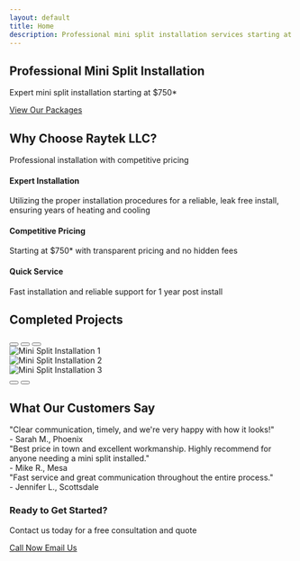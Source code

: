 ```yaml
---
layout: default
title: Home
description: Professional mini split installation services starting at $750*. Expert HVAC solutions for your home or business.
---
```


<!-- Hero Section -->
<section class="hero-section">
    <div class="container">
        <h1>Professional Mini Split Installation</h1>
        <p>Expert mini split installation starting at $750*</p>
        <a href="/packages/" class="btn btn-gradient btn-lg">View Our Packages</a>
    </div>
</section>

<!-- Services Overview -->
<section class="py-5">
    <div class="container">
        <div class="row text-center mb-5">
            <div class="col-12">
                <h2 class="text-gradient">Why Choose Raytek LLC?</h2>
                <p class="lead">Professional installation with competitive pricing</p>
            </div>
        </div>
        <div class="row">
            <div class="col-md-4 mb-4">
                <div class="text-center">
                    <i class="fas fa-tools fa-3x text-primary mb-3"></i>
                    <h4>Expert Installation</h4>
                    <p>Utilizing the proper installation procedures for a reliable, leak free install, ensuring years of heating and cooling</p>
                </div>
            </div>
            <div class="col-md-4 mb-4">
                <div class="text-center">
                    <i class="fas fa-dollar-sign fa-3x text-success mb-3"></i>
                    <h4>Competitive Pricing</h4>
                    <p>Starting at $750* with transparent pricing and no hidden fees</p>
                </div>
            </div>
            <div class="col-md-4 mb-4">
                <div class="text-center">
                    <i class="fas fa-clock fa-3x text-info mb-3"></i>
                    <h4>Quick Service</h4>
                    <p>Fast installation and reliable support for 1 year post install</p>
                </div>
            </div>
        </div>
    </div>
</section>

<!-- Completed Projects Carousel -->
<section class="py-5 bg-light">
    <div class="container">
        <h2 class="text-center mb-5">Completed Projects</h2>
        <div id="projectsCarousel" class="carousel slide" data-bs-ride="carousel">
            <div class="carousel-indicators">
                <button type="button" data-bs-target="#projectsCarousel" data-bs-slide-to="0" class="active"></button>
                <button type="button" data-bs-target="#projectsCarousel" data-bs-slide-to="1"></button>
                <button type="button" data-bs-target="#projectsCarousel" data-bs-slide-to="2"></button>
            </div>
            <div class="carousel-inner">
                <div class="carousel-item active">
                    <img src="{{ '/assets/images/index/1000001391.jpg' | relative_url }}" class="d-block w-100" alt="Mini Split Installation 1">
                </div>
                <div class="carousel-item">
                    <img src="{{ '/assets/images/index/1000001391.jpg' | relative_url }}" class="d-block w-100" alt="Mini Split Installation 2">
                </div>
                <div class="carousel-item">
                    <img src="{{ '/assets/images/index/1000001391.jpg' | relative_url }}" class="d-block w-100" alt="Mini Split Installation 3">
                </div>
            </div>
            <button class="carousel-control-prev" type="button" data-bs-target="#projectsCarousel" data-bs-slide="prev">
                <span class="carousel-control-prev-icon"></span>
            </button>
            <button class="carousel-control-next" type="button" data-bs-target="#projectsCarousel" data-bs-slide="next">
                <span class="carousel-control-next-icon"></span>
            </button>
        </div>
    </div>
</section>

<!-- Customer Testimonials -->
<section class="py-5">
    <div class="container">
        <h2 class="text-center mb-5">What Our Customers Say</h2>
        <div class="row">
            <div class="col-md-4 mb-4">
                <div class="testimonial-card">
                    <div class="quote">"Clear communication, timely, and we're very happy with how it looks!"</div>
                    <div class="author">- Sarah M., Phoenix</div>
                </div>
            </div>
            <div class="col-md-4 mb-4">
                <div class="testimonial-card">
                    <div class="quote">"Best price in town and excellent workmanship. Highly recommend for anyone needing a mini split installed."</div>
                    <div class="author">- Mike R., Mesa</div>
                </div>
            </div>
            <div class="col-md-4 mb-4">
                <div class="testimonial-card">
                    <div class="quote">"Fast service and great communication throughout the entire process."</div>
                    <div class="author">- Jennifer L., Scottsdale</div>
                </div>
            </div>
        </div>
    </div>
</section>

<!-- Call to Action -->
<section class="py-5 bg-primary text-white">
    <div class="container text-center">
        <h3>Ready to Get Started?</h3>
        <p class="lead mb-4">Contact us today for a free consultation and quote</p>
        <div class="row justify-content-center">
            <div class="col-md-6">
                <a href="tel:6232589666" class="btn btn-light btn-lg me-3">
                    <i class="fas fa-phone"></i> Call Now
                </a>
                <a href="mailto:contact@rayteksolutions.com" class="btn btn-outline-light btn-lg">
                    <i class="fas fa-envelope"></i> Email Us
                </a>
            </div>
        </div>
    </div>
</section>
